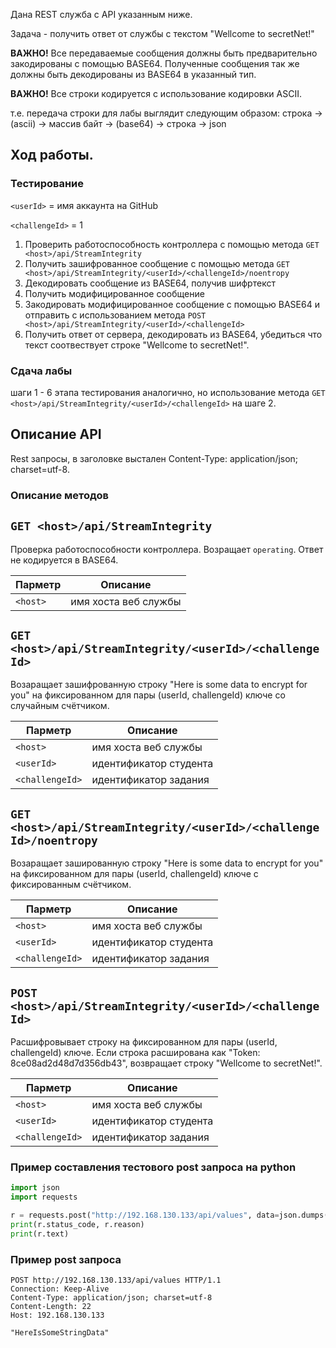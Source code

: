 Дана REST служба с API указанным ниже.

Задача - получить ответ от службы с текстом "Wellcome to secretNet!"

**ВАЖНО!** Все передаваемые сообщения должны быть предварительно закодированы с помощью BASE64. Полученные сообщения так же должны быть декодированы из BASE64 в указанный тип.

**ВАЖНО!** Все строки кодируется с использование кодировки ASCII.

т.е. передача строки для лабы выглядит следующим образом:
строка -> (asсii) -> массив байт -> (base64) -> строка -> json 

## Ход работы.

### Тестирование 

`<userId>` = имя аккаунта на GitHub

`<challengeId>` = 1

1. Проверить работоспособность контроллера с помощью метода `GET <host>/api/StreamIntegrity`
2. Получить зашифрованное сообщение с помощью метода `GET <host>/api/StreamIntegrity/<userId>/<challengeId>/noentropy`
3. Декодировать сообщение из BASE64, получив шифртекст
4. Получить модифицированное сообщение
5. Закодировать модифицированное сообщение с помощью BASE64 и отправить с использованием метода `POST <host>/api/StreamIntegrity/<userId>/<challengeId>`
6. Получить ответ от сервера, декодировать из BASE64, убедиться что текст соотвествует строке "Wellcome to secretNet!".

### Сдача лабы
шаги 1 - 6 этапа тестирования аналогично, но использование метода `GET <host>/api/StreamIntegrity/<userId>/<challengeId>` на шаге 2.


## Описание API

Rest запросы, в заголовке выстален Content-Type: application/json; charset=utf-8.

### Описание методов

## `GET <host>/api/StreamIntegrity`

Проверка работоспособности контроллера. Возращает `operating`. Ответ не кодируется в BASE64.

| Парметр| Описание| 
| --- | --- 
| `<host>` | имя хоста веб службы

## `GET <host>/api/StreamIntegrity/<userId>/<challengeId>`

Возаращает зашифрованную строку "Here is some data to encrypt for you" на фиксированном для пары (userId, challengeId) ключе со случайным счётчиком.

| Парметр| Описание| 
| --- | --- 
| `<host>` | имя хоста веб службы
| `<userId>` | идентификатор студента
| `<challengeId>` | идентификатор задания


## `GET <host>/api/StreamIntegrity/<userId>/<challengeId>/noentropy`

Возаращает зашированную строку "Here is some data to encrypt for you" на фиксированном для пары (userId, challengeId) ключе с фиксированным счётчиком.

| Парметр| Описание| 
| --- | --- 
| `<host>` | имя хоста веб службы
| `<userId>` | идентификатор студента
| `<challengeId>` | идентификатор задания

## `POST <host>/api/StreamIntegrity/<userId>/<challengeId>`

Расшифровывает строку на фиксированном для пары (userId, challengeId) ключе.
Если строка расширована как "Token: 8ce08ad2d48d7d356db43", возвращает строку "Wellcome to secretNet!".

| Парметр| Описание| 
| --- | --- 
| `<host>` | имя хоста веб службы
| `<userId>` | идентификатор студента
| `<challengeId>` | идентификатор задания



### Пример составления тестового post запроса на python

```python
import json
import requests

r = requests.post("http://192.168.130.133/api/values", data=json.dumps("HereIsSomeStringData"), headers = {'Content-Type': 'application/json'})
print(r.status_code, r.reason)
print(r.text)
```

### Пример post запроса
```
POST http://192.168.130.133/api/values HTTP/1.1
Connection: Keep-Alive
Content-Type: application/json; charset=utf-8
Content-Length: 22
Host: 192.168.130.133

"HereIsSomeStringData"
```
